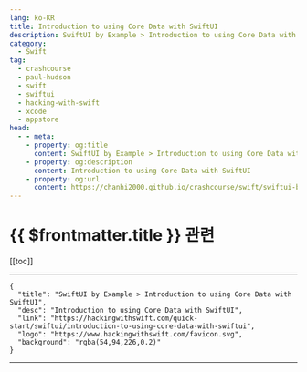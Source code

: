 ```yaml
---
lang: ko-KR
title: Introduction to using Core Data with SwiftUI
description: SwiftUI by Example > Introduction to using Core Data with SwiftUI
category:
  - Swift
tag: 
  - crashcourse
  - paul-hudson
  - swift
  - swiftui
  - hacking-with-swift
  - xcode
  - appstore
head:
  - - meta:
    - property: og:title
      content: SwiftUI by Example > Introduction to using Core Data with SwiftUI
    - property: og:description
      content: Introduction to using Core Data with SwiftUI
    - property: og:url
      content: https://chanhi2000.github.io/crashcourse/swift/swiftui-by-example/21-data/introduction-to-using-core-data-with-swiftui.html
---
```


# {{ $frontmatter.title }} 관련

[[toc]]

---

```component VPCard
{
  "title": "SwiftUI by Example > Introduction to using Core Data with SwiftUI",
  "desc": "Introduction to using Core Data with SwiftUI",
  "link": "https://hackingwithswift.com/quick-start/swiftui/introduction-to-using-core-data-with-swiftui",
  "logo": "https://www.hackingwithswift.com/favicon.svg",
  "background": "rgba(54,94,226,0.2)"
}
```

---

<TagLinks />